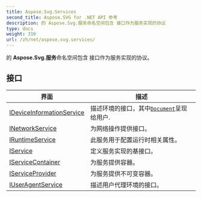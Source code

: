 ```yaml
---
title: Aspose.Svg.Services
second_title: Aspose.SVG for .NET API 参考
description: 的 Aspose.Svg.服务命名空间包含 接口作为服务实现的协议
type: docs
weight: 310
url: /zh/net/aspose.svg.services/
---
```

的 **Aspose.Svg.服务**命名空间包含 接口作为服务实现的协议。

## 接口

| 界面 | 描述 |
| --- | --- |
| [IDeviceInformationService](./ideviceinformationservice/) | 描述环境的接口，其中[`Document`](../aspose.svg.dom/document/)呈现给用户. |
| [INetworkService](./inetworkservice/) | 为网络操作提供接口。 |
| [IRuntimeService](./iruntimeservice/) | 此服务用于配置运行时相关属性。 |
| [IService](./iservice/) | 定义服务实现的基接口。 |
| [IServiceContainer](./iservicecontainer/) | 为服务提供容器。 |
| [IServiceProvider](./iserviceprovider/) | 为服务提供不可变容器。 |
| [IUserAgentService](./iuseragentservice/) | 描述用户代理环境的接口。 |


